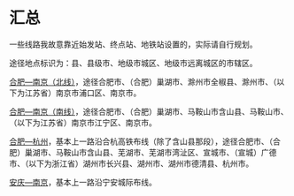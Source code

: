 # 汇总

一些线路我故意靠近始发站、终点站、地铁站设置的，实际请自行规划。

途径地点标识为：县、县级市、地级市城区、地级市远离城区的市辖区。

[合肥—南京（北线）](合肥-南京（滁州线）.md)，途径合肥市、（合肥）巢湖市、滁州市全椒县、滁州市、（以下为江苏省）南京市浦口区、南京市。

[合肥—南京（南线）](合肥-南京（马鞍山线）.md)，途径合肥市、（合肥）巢湖市、马鞍山市含山县、马鞍山市、（以下为江苏省）南京市江宁区、南京市。

[合肥—杭州](合肥-杭州.md)，基本上一路沿合杭高铁布线（除了含山县那段），途径合肥市、（合肥）巢湖市、马鞍山市含山县、芜湖市、芜湖市湾沚区、宣城市、（宣城）广德市、（以下为浙江省）湖州市长兴县、湖州市、湖州市德清县、杭州市。

[安庆—南京](安庆-南京.md)，基本上一路沿宁安城际布线。
